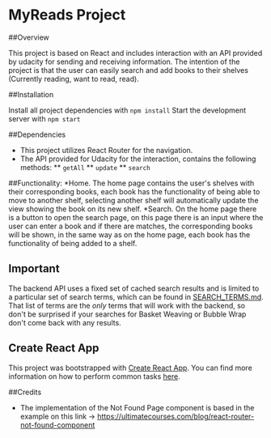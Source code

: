 # MyReads Project

##Overview

This project is based on React and includes interaction with an API provided by udacity for sending and receiving information.
The intention of the project is that the user can easily search and add books to their shelves (Currently reading, want to read, read).

##Installation 

Install all project dependencies with `npm install`
Start the development server with `npm start`

##Dependencies

* This project utilizes React Router for the navigation.
* The API provided for Udacity for the interaction, contains the following methods:
** `getAll`
** `update`
** `search`

##Functionality:
*Home. The home page contains the user's shelves with their corresponding books, each book has the functionality of being able to move to another shelf, selecting another shelf will automatically update the view showing the book on its new shelf.
*Search. On the home page there is a button to open the search page, on this page there is an input where the user can enter a book and if there are matches, the corresponding books will be shown, in the same way as on the home page, each book has the functionality of being added to a shelf.

## Important
The backend API uses a fixed set of cached search results and is limited to a particular set of search terms, which can be found in [SEARCH_TERMS.md](SEARCH_TERMS.md). That list of terms are the _only_ terms that will work with the backend, so don't be surprised if your searches for Basket Weaving or Bubble Wrap don't come back with any results.

## Create React App

This project was bootstrapped with [Create React App](https://github.com/facebookincubator/create-react-app). You can find more information on how to perform common tasks [here](https://github.com/facebookincubator/create-react-app/blob/master/packages/react-scripts/template/README.md).

##Credits
* The implementation of the Not Found Page component is based in the example on this link -> https://ultimatecourses.com/blog/react-router-not-found-component